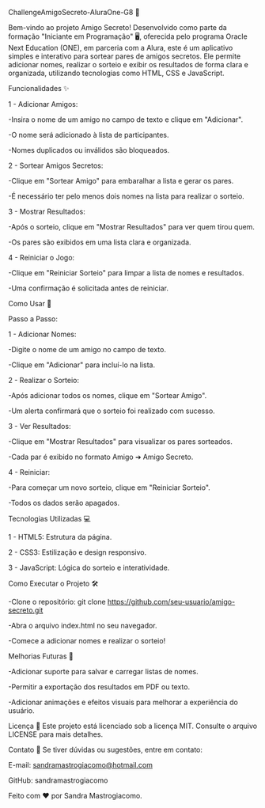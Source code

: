 ChallengeAmigoSecreto-AluraOne-G8 🎁

Bem-vindo ao projeto Amigo Secreto! Desenvolvido como parte da formação "Iniciante em Programação" 🖥️, oferecida pelo programa Oracle Next Education (ONE), em parceria com a Alura, este é um aplicativo simples e interativo para sortear pares de amigos secretos. Ele permite adicionar nomes, realizar o sorteio e exibir os resultados de forma clara e organizada, utilizando tecnologias como HTML, CSS e JavaScript.

Funcionalidades ✨

1 - Adicionar Amigos:

-Insira o nome de um amigo no campo de texto e clique em "Adicionar".

-O nome será adicionado à lista de participantes.

-Nomes duplicados ou inválidos são bloqueados.

2 - Sortear Amigos Secretos:

-Clique em "Sortear Amigo" para embaralhar a lista e gerar os pares.

-É necessário ter pelo menos dois nomes na lista para realizar o sorteio.

3 - Mostrar Resultados:

-Após o sorteio, clique em "Mostrar Resultados" para ver quem tirou quem.

-Os pares são exibidos em uma lista clara e organizada.

4 - Reiniciar o Jogo:

-Clique em "Reiniciar Sorteio" para limpar a lista de nomes e resultados.

-Uma confirmação é solicitada antes de reiniciar.

Como Usar 🚀

Passo a Passo:

1 - Adicionar Nomes:

-Digite o nome de um amigo no campo de texto.

-Clique em "Adicionar" para incluí-lo na lista.

2 - Realizar o Sorteio:

-Após adicionar todos os nomes, clique em "Sortear Amigo".

-Um alerta confirmará que o sorteio foi realizado com sucesso.

3 - Ver Resultados:

-Clique em "Mostrar Resultados" para visualizar os pares sorteados.

-Cada par é exibido no formato Amigo ➔ Amigo Secreto.

4 - Reiniciar:

-Para começar um novo sorteio, clique em "Reiniciar Sorteio".

-Todos os dados serão apagados.

Tecnologias Utilizadas 💻

1 - HTML5: Estrutura da página.

2 - CSS3: Estilização e design responsivo.

3 - JavaScript: Lógica do sorteio e interatividade.

Como Executar o Projeto 🛠️

-Clone o repositório: git clone https://github.com/seu-usuario/amigo-secreto.git

-Abra o arquivo index.html no seu navegador.

-Comece a adicionar nomes e realizar o sorteio!

Melhorias Futuras 🔮

-Adicionar suporte para salvar e carregar listas de nomes.

-Permitir a exportação dos resultados em PDF ou texto.

-Adicionar animações e efeitos visuais para melhorar a experiência do usuário.

Licença 📜 Este projeto está licenciado sob a licença MIT. Consulte o arquivo LICENSE para mais detalhes.

Contato 📧 Se tiver dúvidas ou sugestões, entre em contato:

E-mail: sandramastrogiacomo@hotmail.com

GitHub: sandramastrogiacomo

Feito com ❤️ por Sandra Mastrogiacomo.


